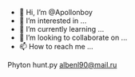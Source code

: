 - 👋 Hi, I’m @Apollonboy
- 👀 I’m interested in ...
- 🌱 I’m currently learning ...
- 💞️ I’m looking to collaborate on ...
- 📫 How to reach me ...

<!---
Apollonboy/Apollonboy is a ✨ special ✨ repository because its `README.md` (this file) appears on your GitHub profile.
You can click the Preview link to take a look at your changes.
--->
Phyton hunt.py albenl90@mail.ru
